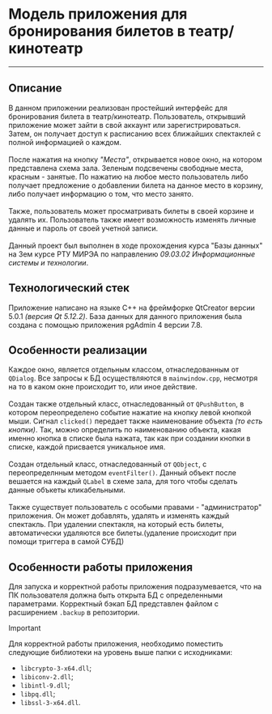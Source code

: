 # Модель приложения для бронирования билетов в театр/кинотеатр
---
## Описание 
В данном приложении реализован простейший интерфейс для бронирования билета в театр/кинотеатр. Пользователь, открывший приложение может зайти в свой аккаунт или зарегистрироваться. Затем, он получает доступ к расписанию всех ближайших спектаклей с полной информацией о каждом.<br><br>
После нажатия на кнопку *"Места"*, открывается новое окно, на котором представлена схема зала. Зеленым подсвечены свободные места, красным - занятые. По нажатию на любое место пользователь либо получает предложение о добавлении билета на данное место в корзину, либо получает информацию о том, что место занято.<br><br>
Также, пользователь может просматривать билеты в своей корзине и удалять их. Пользователь также имеет возможность изменять личные данные и пароль от своей учетной записи.<br><br>
Данный проект был выполнен в ходе прохождения курса "Базы данных" на 3ем курсе РТУ МИРЭА по направлению *09.03.02 Информационные системы и технологии*.
## Технологический стек
Приложение написано на языке C++ на фреймфорке QtCreator версии 5.0.1 *(версия Qt 5.12.2)*. База данных для данного приложения была создана с помощью приложения pgAdmin 4 версии 7.8.<br>
## Особенности реализации
Каждое окно, является отдельным классом, отнаследованным от `QDialog`. Все запросы к БД осуществляются в `mainwindow.cpp`, несмотря на то в каком окне происходит то, или иное действие.<br><br>
Создан также отдельный класс, отнаследованный от `QPushButton`, в котором переопределено событие нажатие на кнопку левой кнопкой мыши. Сигнал `clicked()` передает также наименование объекта *(то есть кнопки)*. Так, можно определить по наименованию объекта, какая именно кнопка в списке была нажата, так как при создании кнопки в списке, каждой присвается уникальное имя.<br><br>
Создан отдельный класс, отнаследованный от `QObject`, с переопределнным методом `eventFilter()`. Данный объект после вешается на каждый `QLabel` в схеме зала, для того чтобы сделать данные объкеты кликабельными.<br><br>
Также существует пользователь с особыми правами - "администратор" приложения. Он может добавлять, удалять и изменять каждый спектакль. При удалении спектакля, на который есть билеты, автоматически удаляются все билеты.(удаление происходит при помощи триггера в самой СУБД)<br>
## Особенности работы приложения
Для запуска и корректной работы приложения подразумевается, что на ПК пользователя должна быть открыта БД с определенными параметрами. Корректный бэкап БД представлен файлом с расширением `.backup` в репозитории.
> [!IMPORTANT]
> Для корректной работы приложения, необходимо поместить следующие библиотеки на уровень выше папки с исходниками:
> - `libcrypto-3-x64.dll`;
> - `libiconv-2.dll`;
> - `libintl-9.dll`;
> - `libpq.dll`;
> - `libssl-3-x64.dll`.
